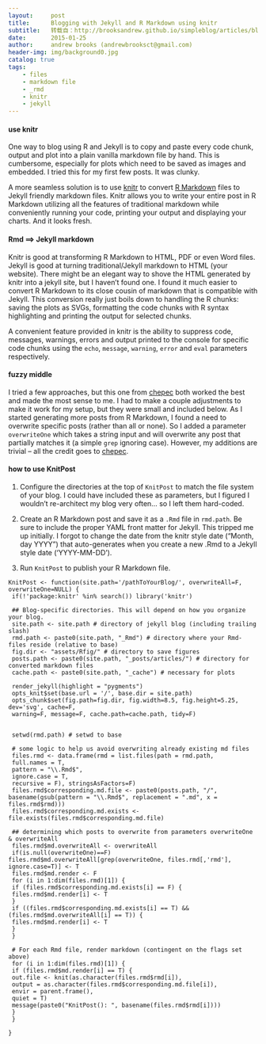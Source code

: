 ```yaml
---
layout:     post
title:      Blogging with Jekyll and R Markdown using knitr
subtitle:   转载自：http://brooksandrew.github.io/simpleblog/articles/blogging-with-r-markdown-and-jekyll-using-knitr/
date:       2015-01-25
author:     andrew brooks (andrewbrooksct@gmail.com)
header-img: img/background0.jpg
catalog: true
tags:
    - files
    - markdown file
    - _rmd
    - knitr
    - jekyll
---
```


#### use knitr

One way to blog using R and Jekyll is to copy and paste every code chunk, output and plot into a plain vanilla markdown file by hand. This is cumbersome, especially for plots which need to be saved as images and embedded. I tried this for my first few posts. It was clunky.

A more seamless solution is to use [knitr](http://yihui.name/knitr) to convert [R Markdown](http://rmarkdown.rstudio.com/) files to Jekyll friendly markdown files. Knitr allows you to write your entire post in R Markdown utilizing all the features of traditional markdown while conveniently running your code, printing your output and displaying your charts. And it looks fresh.

#### Rmd ==> Jekyll markdown

Knitr is good at transforming R Markdown to HTML, PDF or even Word files. Jekyll is good at turning traditional/Jekyll markdown to HTML (your website). There might be an elegant way to shove the HTML generated by knitr into a jekyll site, but I haven’t found one. I found it much easier to convert R Markdown to its close cousin of markdown that is compatible with Jekyll. This conversion really just boils down to handling the R chunks: saving the plots as SVGs, formatting the code chunks with R syntax highlighting and printing the output for selected chunks.

A convenient feature provided in knitr is the ability to suppress code, messages, warnings, errors and output printed to the console for specific code chunks using the `echo`, `message`, `warning`, `error` and `eval` parameters respectively.

#### fuzzy middle

I tried a few approaches, but this one from [chepec](http://chepec.se/2014/07/16/knitr-jekyll.html) both worked the best and made the most sense to me. I had to make a couple adjustments to make it work for my setup, but they were small and included below. As I started generating more posts from R Markdown, I found a need to overwrite specific posts (rather than all or none). So I added a parameter `overwriteOne` which takes a string input and will overwrite any post that partially matches it (a simple `grep` ignoring case). However, my additions are trivial – all the credit goes to [chepec](http://chepec.se/2014/07/16/knitr-jekyll.html).

#### how to use KnitPost

1. Configure the directories at the top of `KnitPost` to match the file system of your blog. I could have included these as parameters, but I figured I wouldn’t re-architect my blog very often… so I left them hard-coded.

1. Create an R Markdown post and save it as a `.Rmd` file in `rmd.path`. Be sure to include the proper YAML front matter for Jekyll. This tripped me up initially. I forgot to change the date from the knitr style date (“Month, day YYYY”) that auto-generates when you create a new .Rmd to a Jekyll style date (‘YYYY-MM-DD’).

1. Run `KnitPost` to publish your R Markdown file.


```
KnitPost <- function(site.path='/pathToYourBlog/', overwriteAll=F, overwriteOne=NULL) {
 if(!'package:knitr' %in% search()) library('knitr')
 
 ## Blog-specific directories. This will depend on how you organize your blog.
 site.path <- site.path # directory of jekyll blog (including trailing slash)
 rmd.path <- paste0(site.path, "_Rmd") # directory where your Rmd-files reside (relative to base)
 fig.dir <- "assets/Rfig/" # directory to save figures
 posts.path <- paste0(site.path, "_posts/articles/") # directory for converted markdown files
 cache.path <- paste0(site.path, "_cache") # necessary for plots
 
 render_jekyll(highlight = "pygments")
 opts_knit$set(base.url = '/', base.dir = site.path)
 opts_chunk$set(fig.path=fig.dir, fig.width=8.5, fig.height=5.25, dev='svg', cache=F, 
 warning=F, message=F, cache.path=cache.path, tidy=F) 
 

 setwd(rmd.path) # setwd to base
 
 # some logic to help us avoid overwriting already existing md files
 files.rmd <- data.frame(rmd = list.files(path = rmd.path,
 full.names = T,
 pattern = "\\.Rmd$",
 ignore.case = T,
 recursive = F), stringsAsFactors=F)
 files.rmd$corresponding.md.file <- paste0(posts.path, "/", basename(gsub(pattern = "\\.Rmd$", replacement = ".md", x = files.rmd$rmd)))
 files.rmd$corresponding.md.exists <- file.exists(files.rmd$corresponding.md.file)
 
 ## determining which posts to overwrite from parameters overwriteOne & overwriteAll
 files.rmd$md.overwriteAll <- overwriteAll
 if(is.null(overwriteOne)==F) files.rmd$md.overwriteAll[grep(overwriteOne, files.rmd[,'rmd'], ignore.case=T)] <- T
 files.rmd$md.render <- F
 for (i in 1:dim(files.rmd)[1]) {
 if (files.rmd$corresponding.md.exists[i] == F) {
 files.rmd$md.render[i] <- T
 }
 if ((files.rmd$corresponding.md.exists[i] == T) && (files.rmd$md.overwriteAll[i] == T)) {
 files.rmd$md.render[i] <- T
 }
 }
 
 # For each Rmd file, render markdown (contingent on the flags set above)
 for (i in 1:dim(files.rmd)[1]) {
 if (files.rmd$md.render[i] == T) {
 out.file <- knit(as.character(files.rmd$rmd[i]), 
 output = as.character(files.rmd$corresponding.md.file[i]),
 envir = parent.frame(), 
 quiet = T)
 message(paste0("KnitPost(): ", basename(files.rmd$rmd[i])))
 } 
 }
 
}
```
